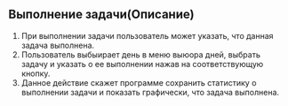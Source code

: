 ## Выполнение задачи(Описание)
1. При выполнении задачи пользователь может указать, что данная задача выполнена.
2. Пользователь выбыирает день в меню выюора дней, выбрать задачу и указать о ее выполнении нажав на соответствующую кнопку.
3. Данное действие скажет программе сохранить статистику о выполнении задачи и показать графически, что задача выполнена.
